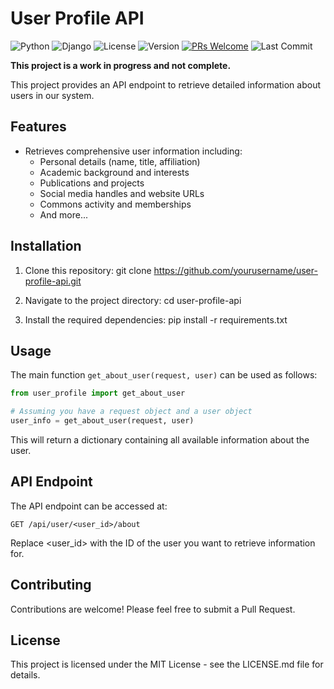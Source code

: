 # User Profile API

![Python](https://img.shields.io/badge/python-v3.7+-blue.svg)
![Django](https://img.shields.io/badge/django-3.2+-green.svg)
![License](https://img.shields.io/badge/license-MIT-green.svg)
![Version](https://img.shields.io/badge/version-1.0.0-blue.svg)
[![PRs Welcome](https://img.shields.io/badge/PRs-welcome-brightgreen.svg?style=flat-square)](http://makeapullrequest.com)
![Last Commit](https://img.shields.io/github/last-commit/MESH-Research/knowledge-commons-profiles)


**This project is a work in progress and not complete.** 

This project provides an API endpoint to retrieve detailed information about users in our system.

## Features

- Retrieves comprehensive user information including:
  - Personal details (name, title, affiliation)
  - Academic background and interests
  - Publications and projects
  - Social media handles and website URLs
  - Commons activity and memberships
  - And more...

## Installation

1. Clone this repository:
    git clone https://github.com/yourusername/user-profile-api.git

2. Navigate to the project directory:
    cd user-profile-api

3. Install the required dependencies:
    pip install -r requirements.txt

## Usage

The main function `get_about_user(request, user)` can be used as follows:

```python
from user_profile import get_about_user

# Assuming you have a request object and a user object
user_info = get_about_user(request, user)
```

This will return a dictionary containing all available information about the user.

## API Endpoint
The API endpoint can be accessed at:

    GET /api/user/<user_id>/about

Replace <user_id> with the ID of the user you want to retrieve information for.

## Contributing
Contributions are welcome! Please feel free to submit a Pull Request.

## License
This project is licensed under the MIT License - see the LICENSE.md file for details.

